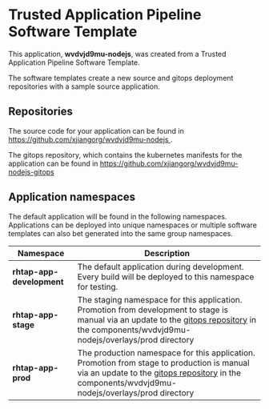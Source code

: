 # Trusted Application Pipeline Software Template

This application, **wvdvjd9mu-nodejs**, was created from a Trusted Application Pipeline Software Template.

The software templates create a new source and gitops deployment repositories with a sample source application. 

## Repositories

The source code for your application can be found in [https://github.com/xjiangorg/wvdvjd9mu-nodejs ](https://github.com/xjiangorg/wvdvjd9mu-nodejs ).
 
The gitops repository, which contains the kubernetes manifests for the application can be found in 
[https://github.com/xjiangorg/wvdvjd9mu-nodejs-gitops ](https://github.com/xjiangorg/wvdvjd9mu-nodejs-gitops ) 

## Application namespaces 

The default application will be found in the following namespaces. Applications can be deployed into unique namespaces or multiple software templates can also bet generated into the same group namespaces.  

|  Namespace   |  Description   |  
| -------- | -------- |   
| **rhtap-app-development** | The default application during development. Every build will be deployed to this namespace for testing. | 
| **rhtap-app-stage** | The staging namespace for this application. Promotion from development to stage is manual via an update to the [gitops repository](https://github.com/xjiangorg/wvdvjd9mu-nodejs-gitops ) in the components/wvdvjd9mu-nodejs/overlays/prod directory |  
| **rhtap-app-prod** | The production namespace for this application. Promotion from stage to production is manual via an update to the [gitops repository](https://github.com/xjiangorg/wvdvjd9mu-nodejs-gitops ) in the components/wvdvjd9mu-nodejs/overlays/prod directory | 